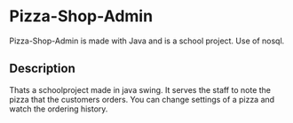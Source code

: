 # Pizza-Shop-Admin
Pizza-Shop-Admin is made with Java and is a school project. Use of nosql.

## Description
Thats a schoolproject made in java swing. It serves the staff to note the pizza that the customers orders. You can change settings of a pizza and watch the ordering history.
